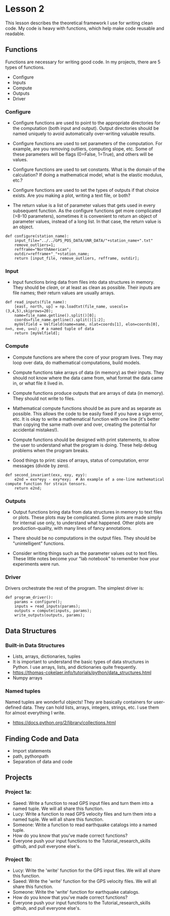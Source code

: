# Lesson 2

This lesson describes the theoretical framework I use for writing clean code. My code is heavy with functions, which help make code reusable and readable. 

## Functions
Functions are necessary for writing good code.  In my projects, there are 5 types of functions. 
* Configure
* Inputs
* Compute
* Outputs
* Driver


### Configure
* Configure functions are used to point to the appropriate directories for the computation (both input and output). Output directories should be named uniquely to avoid automatically over-writing valuable results. 

* Configure functions are used to set parameters of the computation. For example, are you removing outliers, computing slope, etc. Some of these parameters will be flags (0=False, 1=True), and others will be values. 

* Configure functions are used to set constants.  What is the domain of the calculation? If doing a mathematical model, what is the elastic modulus, etc.? 

* Configure functions are used to set the types of outputs if that choice exists. Are you making a plot, writing a text file, or both?  

* The return value is a list of parameter values that gets used in every subsequent function. As the configure functions get more complicated (>8-10 parameters), sometimes it is convenient to return an object of parameter values, instead of a long list. In that case, the return value is an object. 
```
def configure(station_name):	
	input_file="../../GPS_POS_DATA/UNR_DATA/"+station_name+".txt"
	remove_outliers=1; 
	refframe="NorthAmerican";
	outdir=refframe+"_"+station_name;
	return [input_file, remove_outliers, refframe, outdir];
```


### Input
* Input functions bring data from files into data structures in memory.  They should be *clean*, or at least as clean as possible.  Their inputs are file names; their return values are usually arrays. 
```
def read_inputs(file_name):	
	[east, north, up] = np.loadtxt(file_name, usecols=(3,4,5),skiprows=20);
	name=file_name.getline().split()[0];
	coords=file_name.getline().split()[1:2];
	myVelfield = Velfield(name=name, nlat=coords[1], elon=coords[0], n=n, e=e, u=u); # a named tuple of data
	return [myVelfield];
```




### Compute
* Compute functions are where the core of your program lives. They may loop over data, do mathematical computations, build models.  

* Compute functions take arrays of data (in memory) as their inputs. They should not know where the data came from, what format the data came in, or what file it lived in.  

* Compute functions produce outputs that are arrays of data (in memory). They should not write to files. 

* Mathematical compute functions should be as pure and as separate as possible.  This allows the code to be easily fixed if you have a sign error, etc. It is okay to write a mathematical function with one line (it's better than copying the same math over and over, creating the potential for accidental mistakes!).  

* Compute functions should be designed with print statements, to allow the user to understand what the program is doing. These help debug problems when the program breaks. 

* Good things to print: sizes of arrays, status of computation, error messages (divide by zero). 
```
def second_invariant(exx, exy, eyy):
	e2nd = exx*eyy - exy*exy;  # An example of a one-line mathematical compute function for strain tensors. 
	return e2nd;
```



### Outputs
* Output functions bring data from data structures in memory to text files or plots. These plots may be complicated. Some plots are made simply for internal use only, to understand what happened. Other plots are production-quality, with many lines of fancy annotations. 

* There should be no computations in the output files.  They should be "unintelligent" functions. 

* Consider writing things such as the parameter values out to text files. These little notes become your "lab notebook" to remember how your experiments were run. 


### Driver

Drivers orchestrate the rest of the program.  The simplest driver is: 
```
def program_driver():
	params = configure();
	inputs = read_inputs(params);
	outputs = compute(inputs, params);
	write_outputs(outputs, params);
```


## Data Structures
### Built-in Data Structures
* Lists, arrays, dictionaries, tuples
* It is important to understand the basic types of data structures in Python.  I use arrays, lists, and dictionaries quite frequently. 
* https://thomas-cokelaer.info/tutorials/python/data_structures.html
* Numpy arrays

### Named tuples
Named tuples are wonderful objects!  They are basically containers for user-defined data. They can hold lists, arrays, integers, strings, etc.  I use them for almost everything I write.  
* https://docs.python.org/2/library/collections.html


## Finding Code and Data
* Import statements
* path, pythonpath
* Separation of data and code


## Projects

### Project 1a: 
* Saeed: Write a function to read GPS input files and turn them into a named tuple. We will all share this function. 
* Lucy: Write a function to read GPS velocity files and turn them into a named tuple. We will all share this function. 
* Someone: Write a function to read earthquake catalogs into a named tuple. 
* How do you know that you've made correct functions? 
* Everyone push your input functions to the Tutorial_research_skills github, and pull everyone else's. 

### Project 1b: 
* Lucy: Write the 'write' function for the GPS input files. We will all share this function. 
* Saeed: Write the 'write' function for the GPS velocity files. We will all share this function. 
* Someone: Write the 'write' function for earthquake catalogs. 
* How do you know that you've made correct functions? 
* Everyone push your input functions to the Tutorial_research_skills github, and pull everyone else's. 



